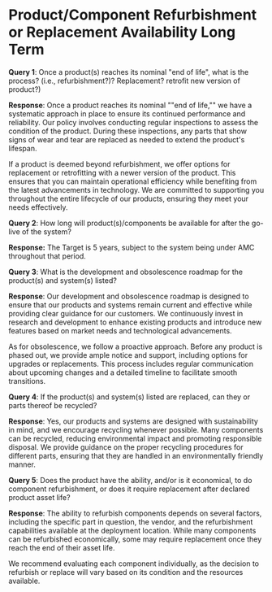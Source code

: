 # Product/Component Refurbishment or Replacement Availability Long Term

**Query 1**: Once a product(s) reaches its nominal "end of life", what is the process? (i.e., refurbishment?)? Replacement? retrofit new version of product?)

**Response**: Once a product reaches its nominal ""end of life,"" we have a systematic approach in place to ensure its continued performance and reliability. Our policy involves conducting regular inspections to assess the condition of the product. During these inspections, any parts that show signs of wear and tear are replaced as needed to extend the product's lifespan.

If a product is deemed beyond refurbishment, we offer options for replacement or retrofitting with a newer version of the product. This ensures that you can maintain operational efficiency while benefiting from the latest advancements in technology. We are committed to supporting you throughout the entire lifecycle of our products, ensuring they meet your needs effectively.

**Query 2**: How long will product(s)/components be available for after the go-live of the system?

**Response:** The Target is 5 years, subject to the system being under AMC throughout that period.

**Query 3**: What is the development and obsolescence roadmap for the product(s) and system(s) listed?

**Response**: Our development and obsolescence roadmap is designed to ensure that our products and systems remain current and effective while providing clear guidance for our customers. We continuously invest in research and development to enhance existing products and introduce new features based on market needs and technological advancements.

As for obsolescence, we follow a proactive approach. Before any product is phased out, we provide ample notice and support, including options for upgrades or replacements. This process includes regular communication about upcoming changes and a detailed timeline to facilitate smooth transitions.

**Query 4**: If the product(s) and system(s) listed are replaced, can they or parts thereof be recycled?

**Response**: Yes, our products and systems are designed with sustainability in mind, and we encourage recycling whenever possible. Many components can be recycled, reducing environmental impact and promoting responsible disposal. We provide guidance on the proper recycling procedures for different parts, ensuring that they are handled in an environmentally friendly manner.

**Query 5**: Does the product have the ability, and/or is it economical, to do component refurbishment, or does it require replacement after declared product asset life?

**Response**: The ability to refurbish components depends on several factors, including the specific part in question, the vendor, and the refurbishment capabilities available at the deployment location. While many components can be refurbished economically, some may require replacement once they reach the end of their asset life.

We recommend evaluating each component individually, as the decision to refurbish or replace will vary based on its condition and the resources available.
